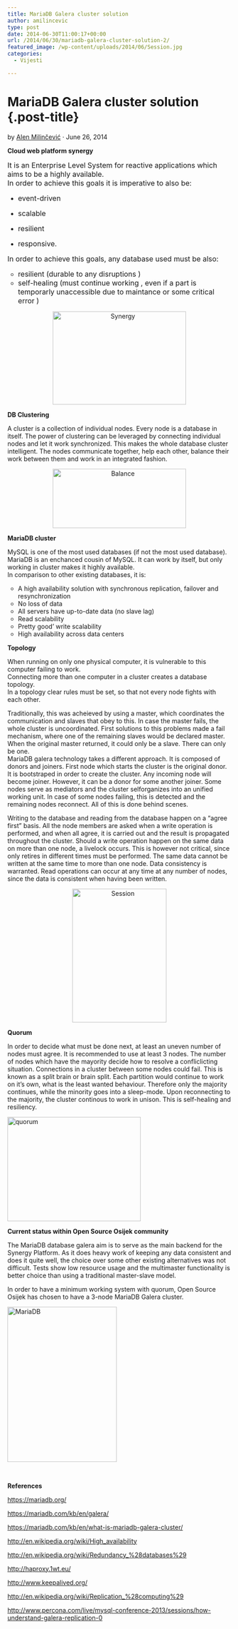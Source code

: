 ```yaml
---
title: MariaDB Galera cluster solution
author: amilincevic
type: post
date: 2014-06-30T11:00:17+00:00
url: /2014/06/30/mariadb-galera-cluster-solution-2/
featured_image: /wp-content/uploads/2014/06/Session.jpg
categories:
  - Vijesti

---
```

# MariaDB Galera cluster solution {.post-title}

<p class="post-byline">
  by <a title="Posts by Alen Milinčević" href="https://www.opensource-osijek.org/wordpress/en/author/alen_milin%c4%8devi%c4%87/" rel="author">Alen Milinčević</a> · June 26, 2014
</p>

<p lang="zxx" style="margin-bottom: 0cm;">
  <strong>Cloud web platform synergy</strong>
</p>

<p lang="zxx" style="margin-bottom: 0cm; font-weight: normal;" align="LEFT">
  <span style="font-size: medium;">It is an Enterprise Level System for reactive applications which aims to be a highly available.<br /> In order to achieve this goals it is imperative to also be:</span>
</p>

  * <p lang="zxx" style="margin-bottom: 0cm; font-weight: normal;" align="LEFT">
      <span style="font-size: medium;">event-driven</span>
    </p>

  * <p lang="zxx" style="margin-bottom: 0cm; font-weight: normal;" align="LEFT">
      <span style="font-size: medium;">scalable</span>
    </p>

  * <p lang="zxx" style="margin-bottom: 0cm; font-weight: normal;" align="LEFT">
      <span style="font-size: medium;">resilient</span>
    </p>

  * <p lang="zxx" style="margin-bottom: 0cm; font-weight: normal;" align="LEFT">
      <span style="font-size: medium;">responsive.</span>
    </p>

<p lang="zxx" style="margin-bottom: 0cm; font-weight: normal;" align="LEFT">
  <span style="font-size: medium;">In order to achieve this goals, any database used must be also:<br /> </span>
</p>

<ul style="list-style-type: circle;">
  <li>
    <span style="font-size: medium;"> resilient (durable to any disruptions )</span>
  </li>
  <li>
    <span style="font-size: medium;"> self-healing (must continue working , even if a part is temporarly unaccessible due to maintance or some critical error )</span>
  </li>
</ul>

<p style="text-align: center;">
  <a href="https://i0.wp.com/www.opensource-osijek.org/wordpress/wp-content/uploads/2014/06/Synergy.jpg?ssl=1" data-rel="lightbox-0" title=""><img class="alignnone size-medium wp-image-1505" src="https://i0.wp.com/www.opensource-osijek.org/wordpress/wp-content/uploads/2014/06/Synergy.jpg?resize=300%2C209&#038;ssl=1" alt="Synergy" width="300" height="209" srcset="https://i0.wp.com/www.opensource-osijek.org/wordpress/wp-content/uploads/2014/06/Synergy.jpg?resize=300%2C209&ssl=1 300w, https://i0.wp.com/www.opensource-osijek.org/wordpress/wp-content/uploads/2014/06/Synergy.jpg?w=649&ssl=1 649w" sizes="(max-width: 300px) 100vw, 300px" data-recalc-dims="1" /></a>
</p>

<p lang="zxx" style="margin-bottom: 0cm;">
  <strong>DB Clustering</strong>
</p>

<p lang="zxx" style="margin-bottom: 0cm;">
  A cluster is a collection of individual nodes. Every node is a database in itself. The power of clustering can be leveraged by connecting individual nodes and let it work synchronized. This makes the whole database cluster intelligent. The nodes communicate together, help each other, balance their work between them and work in an integrated fashion.
</p>

<p lang="zxx" style="margin-bottom: 0cm; text-align: center;">
  <a href="https://i2.wp.com/www.opensource-osijek.org/wordpress/wp-content/uploads/2014/06/Balance.jpg?ssl=1" data-rel="lightbox-1" title=""><img class="alignnone size-medium wp-image-1495" src="https://i2.wp.com/www.opensource-osijek.org/wordpress/wp-content/uploads/2014/06/Balance.jpg?resize=300%2C133&#038;ssl=1" alt="Balance" width="300" height="133" srcset="https://i2.wp.com/www.opensource-osijek.org/wordpress/wp-content/uploads/2014/06/Balance.jpg?resize=300%2C133&ssl=1 300w, https://i2.wp.com/www.opensource-osijek.org/wordpress/wp-content/uploads/2014/06/Balance.jpg?w=689&ssl=1 689w" sizes="(max-width: 300px) 100vw, 300px" data-recalc-dims="1" /></a>
</p>

<p lang="zxx" style="margin-bottom: 0cm;">
  <strong>MariaDB cluster</strong>
</p>

<p lang="zxx" style="margin-bottom: 0cm;">
  MySQL is one of the most used databases (if not the most used database). MariaDB is an enchanced cousin of MySQL. It can work by itself, but only working in cluster makes it highly available.<br /> In comparison to other existing databases, it is:
</p>

<ul style="list-style-type: circle;">
  <li>
    <span style="font-weight: normal;">A high availability solution with synchronous replication, failover and resynchronization</span>
  </li>
  <li>
    No loss of data
  </li>
  <li>
    All servers have up-to-date data (no slave lag)
  </li>
  <li>
    Read scalability
  </li>
  <li>
    Pretty good’ write scalability
  </li>
  <li>
    High availability across data centers
  </li>
</ul>

<p lang="zxx" style="margin-bottom: 0cm;">
  <strong>Topology</strong>
</p>

<p lang="zxx" style="margin-bottom: 0cm;">
  When running on only one physical computer, it is vulnerable to this computer failing to work.<br /> Connecting more than one computer in a cluster creates a database topology.<br /> In a topology clear rules must be set, so that not every node fights with each other.
</p>

<p lang="zxx" style="margin-bottom: 0cm;">
  Traditionally, this was acheieved by using a master, which coordinates the communication and slaves that obey to this. In case the master fails, the whole cluster is uncoordinated. First solutions to this problems made a fail mechanism, where one of the remaining slaves would be declared master. When the original master returned, it could only be a slave. There can only be one.<br /> MariaDB galera technology takes a different approach. It is composed of donors and joiners. First node which starts the cluster is the original donor. It is bootstraped in order to create the cluster. Any incoming node will become joiner. However, it can be a donor for some another joiner. Some nodes serve as mediators and the cluster selforganizes into an unified working unit. In case of some nodes failing, this is detected and the remaining nodes reconnect. All of this is done behind scenes.
</p>

<p lang="zxx" style="margin-bottom: 0cm;">
  Writing to the database and reading from the database happen on a “agree first” basis. All the node members are asked when a write operation is performed, and when all agree, it is carried out and the result is propagated throughout the cluster. Should a write operation happen on the same data on more than one node, a livelock occurs. This is however not critical, since only retires in different times must be performed. The same data cannot be written at the same time to more than one node. Data consistency is warranted. Read operations can occur at any time at any number of nodes, since the data is consistent when having been written.
</p>

<p lang="zxx" style="margin-bottom: 0cm; text-align: center;">
  <a href="https://i0.wp.com/www.opensource-osijek.org/wordpress/wp-content/uploads/2014/06/Session.jpg?ssl=1" data-rel="lightbox-2" title=""><img class="alignnone size-medium wp-image-1502" src="https://i0.wp.com/www.opensource-osijek.org/wordpress/wp-content/uploads/2014/06/Session.jpg?resize=212%2C300&#038;ssl=1" alt="Session" width="212" height="300" srcset="https://i0.wp.com/www.opensource-osijek.org/wordpress/wp-content/uploads/2014/06/Session.jpg?resize=212%2C300&ssl=1 212w, https://i0.wp.com/www.opensource-osijek.org/wordpress/wp-content/uploads/2014/06/Session.jpg?resize=724%2C1024&ssl=1 724w, https://i0.wp.com/www.opensource-osijek.org/wordpress/wp-content/uploads/2014/06/Session.jpg?w=794&ssl=1 794w" sizes="(max-width: 212px) 100vw, 212px" data-recalc-dims="1" /></a>
</p>

<p lang="zxx" style="margin-bottom: 0cm;">
  <strong>Quorum</strong>
</p>

<p lang="zxx" style="margin-bottom: 0cm;">
  In order to decide what must be done next, at least an uneven number of nodes must agree. It is recommended to use at least 3 nodes. The number of nodes which have the mayority decide how to resolve a confliclicting situation. Connections in a cluster between some nodes could fail. This is known as a split brain or brain split. Each partition would continue to work on it’s own, what is the least wanted behaviour. Therefore only the majority continues, while the minority goes into a sleep-mode. Upon reconnecting to the majority, the cluster continous to work in unison. This is self-healing and resiliency.
</p>

<p lang="zxx" style="margin-bottom: 0cm;">
  <img class="alignnone size-medium wp-image-1493 aligncenter" src="https://i2.wp.com/www.opensource-osijek.org/wordpress/wp-content/uploads/2014/06/quorum.jpg?resize=300%2C234&#038;ssl=1" alt="quorum" width="300" height="234" srcset="https://i2.wp.com/www.opensource-osijek.org/wordpress/wp-content/uploads/2014/06/quorum.jpg?resize=300%2C234&ssl=1 300w, https://i2.wp.com/www.opensource-osijek.org/wordpress/wp-content/uploads/2014/06/quorum.jpg?w=625&ssl=1 625w" sizes="(max-width: 300px) 100vw, 300px" data-recalc-dims="1" />
</p>

<p lang="zxx" style="margin-bottom: 0cm;">
  <strong>Current status within Open Source Osijek community</strong>
</p>

<p lang="zxx" style="margin-bottom: 0cm;">
  The MariaDB database galera aim is to serve as the main backend for the Synergy Platform. As it does heavy work of keeping any data consistent and does it quite well, the choice over some other existing alternatives was not difficult. Tests show low resource usage and the multimaster functionality is better choice than using a traditional master-slave model.
</p>

<p lang="zxx" style="margin-bottom: 0cm;">
  In order to have a minimum working system with quorum, Open Source Osijek has chosen to have a 3-node MariaDB Galera cluster.
</p>

<p lang="zxx" style="margin-bottom: 0cm;">
  <a href="https://i1.wp.com/www.opensource-osijek.org/wordpress/wp-content/uploads/2014/06/MariaDB.jpg?ssl=1" data-rel="lightbox-3" title=""><img class=" wp-image-1494 aligncenter" src="https://i1.wp.com/www.opensource-osijek.org/wordpress/wp-content/uploads/2014/06/MariaDB.jpg?resize=246%2C348&#038;ssl=1" alt="MariaDB" width="246" height="348" srcset="https://i1.wp.com/www.opensource-osijek.org/wordpress/wp-content/uploads/2014/06/MariaDB.jpg?resize=212%2C300&ssl=1 212w, https://i1.wp.com/www.opensource-osijek.org/wordpress/wp-content/uploads/2014/06/MariaDB.jpg?resize=724%2C1024&ssl=1 724w, https://i1.wp.com/www.opensource-osijek.org/wordpress/wp-content/uploads/2014/06/MariaDB.jpg?w=794&ssl=1 794w" sizes="(max-width: 246px) 100vw, 246px" data-recalc-dims="1" /></a>
</p>

<p lang="zxx" style="margin-bottom: 0cm;">
  <strong> </strong>
</p>

<p lang="zxx" style="margin-bottom: 0cm;">
  <strong>References</strong>
</p>

<p lang="zxx" style="margin-bottom: 0cm;">
  <a href="https://mariadb.org/">https://mariadb.org/</a>
</p>

<p lang="zxx" style="margin-bottom: 0cm;">
  <a href="https://mariadb.com/kb/en/galera/">https://mariadb.com/kb/en/galera/</a>
</p>

<p lang="zxx" style="margin-bottom: 0cm;">
  <a href="https://mariadb.com/kb/en/what-is-mariadb-galera-cluster/">https://mariadb.com/kb/en/what-is-mariadb-galera-cluster/</a>
</p>

<p lang="zxx" style="margin-bottom: 0cm;">
  <a href="http://en.wikipedia.org/wiki/High_availability">http://en.wikipedia.org/wiki/High_availability</a>
</p>

<p lang="zxx" style="margin-bottom: 0cm;">
  <a href="http://en.wikipedia.org/wiki/Redundancy_%28databases%29">http://en.wikipedia.org/wiki/Redundancy_%28databases%29</a>
</p>

<p lang="zxx" style="margin-bottom: 0cm;">
  <a href="http://haproxy.1wt.eu/">http://haproxy.1wt.eu/</a>
</p>

<p lang="zxx" style="margin-bottom: 0cm;">
  <a href="http://www.keepalived.org/">http://www.keepalived.org/</a>
</p>

<p lang="zxx" style="margin-bottom: 0cm;">
  <a href="http://en.wikipedia.org/wiki/Replication_%28computing%29">http://en.wikipedia.org/wiki/Replication_%28computing%29</a>
</p>

<p lang="zxx" style="margin-bottom: 0cm;">
  <a href="http://www.percona.com/live/mysql-conference-2013/sessions/how-understand-galera-replication-0">http://www.percona.com/live/mysql-conference-2013/sessions/how-understand-galera-replication-0</a>
</p>